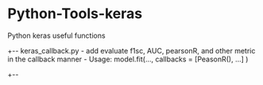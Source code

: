 # Python-Tools-keras
Python keras useful functions

+-- keras_callback.py
	- add evaluate f1sc, AUC, pearsonR, and other metric in the callback manner
	- Usage: 
		model.fit(..., callbacks = [PeasonR(), ...] )
		

+-- 
